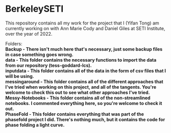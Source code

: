 # BerkeleySETI
This repository contains all my work for the project that I (Yifan Tong) am currently working on with Ann Marie Cody and Daniel Giles at SETI Institute, over the year of 2022.

Folders:
<br><b>Backup<b/> - There isn't much here that's necessary, just some backup files in case something goes wrong.
<br>data - This folder contains the necessary functions to import the data from our repository (tess-goddard-lcs).
<br>inputdata - This folder contains all of the data in the form of csv files that I will be using.
<br>messingaround - This folder contains all of the different approaches that I've tried when working on this project, and all of the tangents. You're welcome to check this out to see what other approaches I've tried.
<br>Messy-Notebooks - This folder contains all of the non-streamlined notebooks. I commented everything here, so you're welcome to check it out.
<br>PhaseFold - This folder contains everything that was part of the phasefold project I did. There's nothing much, but it contains the code for phase folding a light curve.
